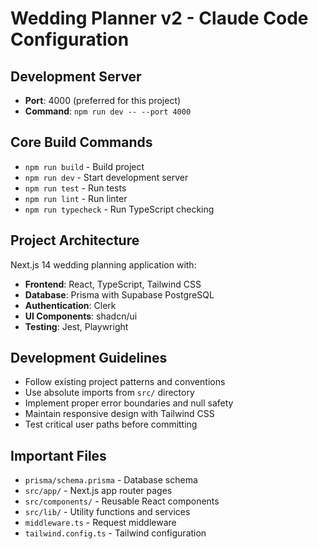 # Wedding Planner v2 - Claude Code Configuration

## Development Server
- **Port**: 4000 (preferred for this project)
- **Command**: `npm run dev -- --port 4000`

## Core Build Commands
- `npm run build` - Build project
- `npm run dev` - Start development server  
- `npm run test` - Run tests
- `npm run lint` - Run linter
- `npm run typecheck` - Run TypeScript checking

## Project Architecture
Next.js 14 wedding planning application with:
- **Frontend**: React, TypeScript, Tailwind CSS
- **Database**: Prisma with Supabase PostgreSQL
- **Authentication**: Clerk
- **UI Components**: shadcn/ui
- **Testing**: Jest, Playwright

## Development Guidelines
- Follow existing project patterns and conventions
- Use absolute imports from `src/` directory
- Implement proper error boundaries and null safety
- Maintain responsive design with Tailwind CSS
- Test critical user paths before committing

## Important Files
- `prisma/schema.prisma` - Database schema
- `src/app/` - Next.js app router pages
- `src/components/` - Reusable React components
- `src/lib/` - Utility functions and services
- `middleware.ts` - Request middleware
- `tailwind.config.ts` - Tailwind configuration